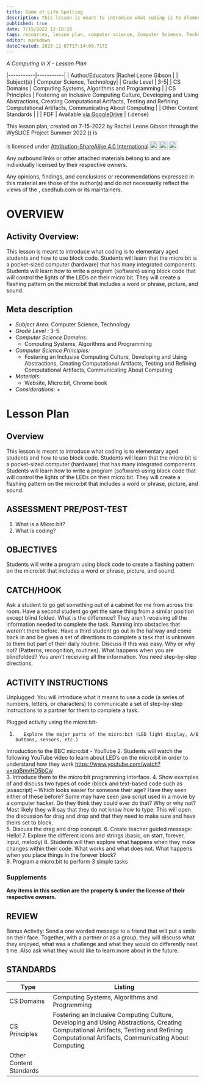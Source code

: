 ```yaml
---
title: Game of Life Spelling
description: This lesson is meant to introduce what coding is to elementary aged students and how to use block code. Students will learn that the micro:bit is a pocket-sized computer (hardware) that has many integrated components.  Students will learn how to write a program (software) using block code that will control the lights of the LEDs on their micro:bit. They will create a flashing pattern on the micro:bit that includes a word or phrase, picture, and sound.
published: true
date: 7/15/2022 12:18:28
tags: resources, lesson plan, computer science, Computer Science, Technology 
editor: markdown
dateCreated: 2023-12-07T17:14:09.717Z
---
```

*A Computing in X - Lesson Plan*

|-----------|-----------|
| Author/Educators |Rachel Leone Gibson |
| Subject(s) | Computer Science, Technology|
| Grade Level | 3-5|
| CS Domains | Computing Systems, Algorithms and Programming |
| CS Principles | Fostering an Inclusive Computing Culture, Developing and Using Abstractions, Creating Computational Artifacts, Testing and Refining Computational Artifacts, Communicating About Computing |
| Other Content Standards |  | 
| PDF | Available [via GoogleDrive]() |
{.dense}






This lesson plan, created on 7-15-2022 by Rachel Leone Gibson through the  WySLICE Project Summer 2022 () is  <p xmlns:cc="http://creativecommons.org/ns#" >  is licensed under <a href="http://creativecommons.org/licenses/by-sa/4.0/?ref=chooser-v1" target="_blank" rel="license noopener noreferrer" style="display:inline-block;">Attribution-ShareAlike 4.0 International<img style="height:22px!important;margin-left:3px;vertical-align:text-bottom;" src="https://mirrors.creativecommons.org/presskit/icons/cc.svg?ref=chooser-v1"><img style="height:22px!important;margin-left:3px;vertical-align:text-bottom;" src="https://mirrors.creativecommons.org/presskit/icons/by.svg?ref=chooser-v1"><img style="height:22px!important;margin-left:3px;vertical-align:text-bottom;" src="https://mirrors.creativecommons.org/presskit/icons/sa.svg?ref=chooser-v1"></a></p>


Any outbound links or other attached materials belong to and are individually licensed by their respective owners. 


Any opinions, findings, and conclusions or recommendations expressed in this material are those of the author(s) and do not necessarily reflect the views of the , cxedhub.com or its maintainers.


# OVERVIEW
## Activity Overview:  
This lesson is meant to introduce what coding is to elementary aged students and how to use block code. Students will learn that the micro:bit is a pocket-sized computer (hardware) that has many integrated components.  Students will learn how to write a program (software) using block code that will control the lights of the LEDs on their micro:bit. They will create a flashing pattern on the micro:bit that includes a word or phrase, picture, and sound.
## Meta description
+ *Subject Area:* Computer Science, Technology 
+ *Grade Level :* 3-5 
+ *Computer Science Domains:*
   + Computing Systems, Algorithms and Programming
+ *Computer Science Principles:*
   + Fostering an Inclusive Computing Culture, Developing and Using Abstractions, Creating Computational Artifacts, Testing and Refining Computational Artifacts, Communicating About Computing
+ *Materials:* 
   + Website, Micro:bit, Chrome book
+ *Considerations:*
   + 


# Lesson Plan
## Overview
This lesson is meant to introduce what coding is to elementary aged students and how to use block code. Students will learn that the micro:bit is a pocket-sized computer (hardware) that has many integrated components.  Students will learn how to write a program (software) using block code that will control the lights of the LEDs on their micro:bit. They will create a flashing pattern on the micro:bit that includes a word or phrase, picture, and sound.
## ASSESSMENT PRE/POST-TEST
1. What is a Micro:bit?
2. What is coding?
## OBJECTIVES
Students will write a program using block code  to create a flashing pattern on the micro:bit that includes a word or phrase, picture, and sound.


## CATCH/HOOK
Ask a student to go get something out of a cabinet for me from across the room.  Have a second student go get the same thing from a similar position except blind folded.  What is the difference?  They aren’t receiving all the information needed to complete the task.  Running into obstacles that weren’t there before.  Have a third student go out in the hallway and come back in and be given a set of directions to complete a task that is unknown to them but part of their daily routine. Discuss if this was easy.  Why or why not?  (Patterns, recognition, routines). What happens when you are blindfolded?  You aren’t receiving all the information.  You need step-by-step directions.


## ACTIVITY INSTRUCTIONS
Unplugged: You will introduce what it means to use a code (a series of numbers, letters, or characters) to communicate a set of step-by-step instructions to a partner for them to complete a task.  


Plugged activity using the micro:bit-
1.        Explore the major parts of the micro:bit (LED light display, A/B buttons, sensors, etc.)
Introduction to the BBC micro:bit - YouTube
2.        Students will watch the following YouTube video to learn about LED’s on the micro:bit in order to understand how they work
https://www.youtube.com/watch?v=qqBmvHD5bCw   
3.        Introduce them to the micro:bit programming interface.
4.        Show examples of and discuss two types of code (block and text-based code such as javascript) – Which looks easier for someone their age? Have they seen either of these before? Some may have seen java script used in a movie by a computer hacker.  Do they think they could ever do that?  Why or why not?  Most likely they will say that they do not know how to type.  This will open the discussion for drag and drop and that they need to make sure and have theirs set to block.          
5.        Discuss the drag and drop concept.
6.        Create teacher guided message:  Hello! 
7.        Explore the different icons and strings (basic, on start, forever, input, melody)
8.        Students will then explore what happens when they make changes within their code.  What works and what does not.  What happens when you place things in the forever block?  
9.        Program a micro:bit to perform 3 simple tasks


### Supplements
**Any items in this section are the property & under the license of their respective owners.**






## REVIEW
Bonus Activity:  Send a one worded message to a friend that will put a smile on their face.
Together, with a partner or as a group, they will discuss what they enjoyed, what was a challenge and what they would do differently next time. Also ask what they would like to learn more about in the future.
## STANDARDS        
| Type | Listing | 
|-----------|-----------|
| CS Domains  | Computing Systems, Algorithms and Programming|
| CS Principles   | Fostering an Inclusive Computing Culture, Developing and Using Abstractions, Creating Computational Artifacts, Testing and Refining Computational Artifacts, Communicating About Computing|
| Other Content Standards |   |
